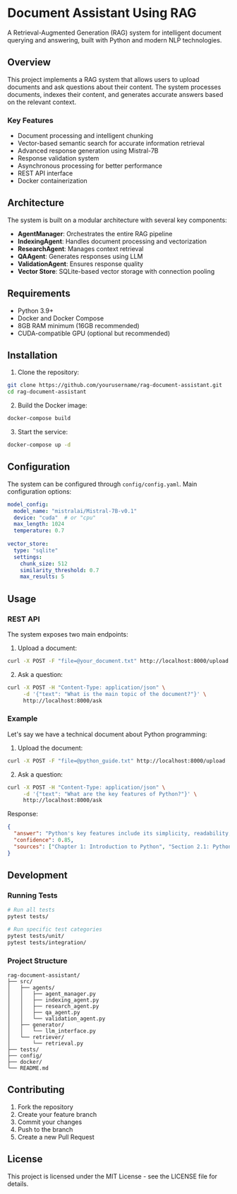 # Document Assistant Using RAG

A Retrieval-Augmented Generation (RAG) system for intelligent document querying and answering, built with Python and modern NLP technologies.

## Overview

This project implements a RAG system that allows users to upload documents and ask questions about their content. The system processes documents, indexes their content, and generates accurate answers based on the relevant context.

### Key Features

- Document processing and intelligent chunking
- Vector-based semantic search for accurate information retrieval
- Advanced response generation using Mistral-7B
- Response validation system
- Asynchronous processing for better performance
- REST API interface
- Docker containerization

## Architecture

The system is built on a modular architecture with several key components:

- **AgentManager**: Orchestrates the entire RAG pipeline
- **IndexingAgent**: Handles document processing and vectorization
- **ResearchAgent**: Manages context retrieval
- **QAAgent**: Generates responses using LLM
- **ValidationAgent**: Ensures response quality
- **Vector Store**: SQLite-based vector storage with connection pooling

## Requirements

- Python 3.9+
- Docker and Docker Compose
- 8GB RAM minimum (16GB recommended)
- CUDA-compatible GPU (optional but recommended)

## Installation

1. Clone the repository:
```bash
git clone https://github.com/yourusername/rag-document-assistant.git
cd rag-document-assistant
```

2. Build the Docker image:
```bash
docker-compose build
```

3. Start the service:
```bash
docker-compose up -d
```

## Configuration

The system can be configured through `config/config.yaml`. Main configuration options:

```yaml
model_config:
  model_name: "mistralai/Mistral-7B-v0.1"
  device: "cuda"  # or "cpu"
  max_length: 1024
  temperature: 0.7
  
vector_store:
  type: "sqlite"
  settings:
    chunk_size: 512
    similarity_threshold: 0.7
    max_results: 5
```

## Usage

### REST API

The system exposes two main endpoints:

1. Upload a document:
```bash
curl -X POST -F "file=@your_document.txt" http://localhost:8000/upload
```

2. Ask a question:
```bash
curl -X POST -H "Content-Type: application/json" \
     -d '{"text": "What is the main topic of the document?"}' \
     http://localhost:8000/ask
```

### Example

Let's say we have a technical document about Python programming:

1. Upload the document:
```bash
curl -X POST -F "file=@python_guide.txt" http://localhost:8000/upload
```

2. Ask a question:
```bash
curl -X POST -H "Content-Type: application/json" \
     -d '{"text": "What are the key features of Python?"}' \
     http://localhost:8000/ask
```

Response:
```json
{
  "answer": "Python's key features include its simplicity, readability, and extensive library support...",
  "confidence": 0.85,
  "sources": ["Chapter 1: Introduction to Python", "Section 2.1: Python Features"]
}
```

## Development

### Running Tests

```bash
# Run all tests
pytest tests/

# Run specific test categories
pytest tests/unit/
pytest tests/integration/
```

### Project Structure
```
rag-document-assistant/
├── src/
│   ├── agents/
│   │   ├── agent_manager.py
│   │   ├── indexing_agent.py
│   │   ├── research_agent.py
│   │   ├── qa_agent.py
│   │   └── validation_agent.py
│   ├── generator/
│   │   └── llm_interface.py
│   └── retriever/
│       └── retrieval.py
├── tests/
├── config/
├── docker/
└── README.md
```

## Contributing

1. Fork the repository
2. Create your feature branch
3. Commit your changes
4. Push to the branch
5. Create a new Pull Request

## License

This project is licensed under the MIT License - see the LICENSE file for details.